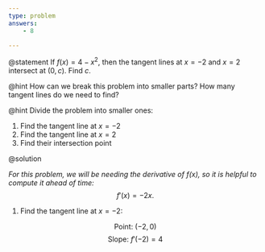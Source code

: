 ```yaml
---
type: problem
answers:
	- 8

---
```


@statement
If $f\left(x\right)=4-x^2,$ then the tangent lines at $x=-2$ and $x=2$ intersect at $\left(0,c\right).$ Find $c.$

@hint
How can we  break this problem into smaller parts? How many tangent lines do we need to find? 

@hint
Divide  the problem into smaller ones:
1. Find the tangent line at $x=-2$
2. Find the tangent line at $x=2$
3. Find their intersection point

@solution

*For this problem, we will be needing the derivative of $f(x)$, so it is helpful to compute it ahead of time:* $$f'(x) = -2x.$$

1. Find the tangent line at $x=-2:$

$$\text{Point: } (-2,0)$$ $$\text{Slope: } f'(-2)=4$$
<!--stackedit_data:
eyJoaXN0b3J5IjpbLTEyMTkyMTgzMjUsMTg5MTE4Nzg3M119
-->